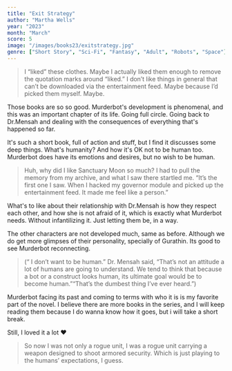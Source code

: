```yaml
---
title: "Exit Strategy"
author: "Martha Wells"
year: "2023"
month: "March"
score: 5
image: "/images/books23/exitstrategy.jpg"
genre: ["Short Story", "Sci-Fi", "Fantasy", "Adult", "Robots", "Space"]
---
```


> I “liked” these clothes. Maybe I actually liked them enough to remove the quotation marks around “liked.” I don’t like things in general that can’t be downloaded via the entertainment feed. Maybe because I’d picked them myself. Maybe.

Those books are so so good. Murderbot's development is phenomenal, and this was an important chapter of its life. Going full circle. Going back to Dr.Mensah and dealing with the consequences of everything that's happened so far.

It's such a short book, full of action and stuff, but I find it discusses some deep things. What's humanity? And how it's OK not to be human too. Murderbot does have its emotions and desires, but no wish to be human.

> Huh, why did I like Sanctuary Moon so much? I had to pull the memory from my archive, and what I saw there startled me. “It’s the first one I saw. When I hacked my governor module and picked up the entertainment feed. It made me feel like a person.”

What's to like about their relationship with Dr.Mensah is how they respect each other, and how she is not afraid of it, which is exactly what Murderbot needs. Without infantilizing it. Just letting them be, in a way.

The other characters are not developed much, same as before. Although we do get more glimpses of their personality, specially of Gurathin. Its good to see Murderbot reconnecting.

> (“ I don’t want to be human.” Dr. Mensah said, “That’s not an attitude a lot of humans are going to understand. We tend to think that because a bot or a construct looks human, its ultimate goal would be to become human.”“That’s the dumbest thing I’ve ever heard.”)

Murderbot facing its past and coming to terms with who it is is my favorite part of the novel. I believe there are more books in the series, and I will keep reading them because I do wanna know how it goes, but i will take a short break.

Still, I loved it a lot ❤️

> So now I was not only a rogue unit, I was a rogue unit carrying a weapon designed to shoot armored security. Which is just playing to the humans’ expectations, I guess.
